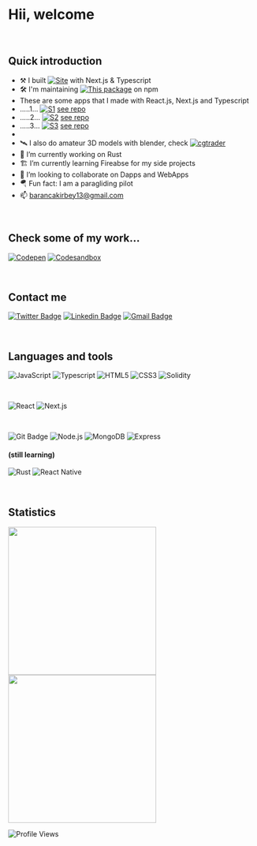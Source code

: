 # Hii, welcome
<br/>

## Quick introduction

- ⚒ I built [![Site](https://img.shields.io/badge/%F0%9F%92%BB-This%20site-brightgreen)](https://piazzadecoration.com/) with Next.js & Typescript
- 🛠 I'm maintaining [![This package](https://img.shields.io/badge/%F0%9F%93%A6-This%20package-red)](https://www.npmjs.com/package/@ifeelblue/color-kit) on npm
- These are some apps that I made with React.js, Next.js and Typescript
- .....1... [![S1](https://img.shields.io/badge/%F0%9F%92%BB-Metamask%20Wallet%20Helper-blue)](https://metamask-wallet-helper.vercel.app/) [see repo](https://github.com/ifeelblue99/crypto-wallet-creator/)
- .....2... [![S2](https://img.shields.io/badge/%F0%9F%92%BB-Crypto%20Wallet-blue)](https://crypto-wallet-creator.vercel.app/) [see repo](https://github.com/ifeelblue99/crypto-wallet-creator/)
- .....3... [![S3](https://img.shields.io/badge/%F0%9F%92%BB-Tile%20Game-blue)](https://algorithmic-tile-game.netlify.app/) [see repo](https://github.com/ifeelblue99/algorithmic-tile-game)
-
- 🛰 I also do amateur 3D models with blender, check [![cgtrader](https://img.shields.io/badge/%F0%9F%A7%BF-CGTrader-blue)](https://www.cgtrader.com/ifeelblue)
- 🔭 I’m currently working on Rust
- 🏗 I’m currently learning Fireabse for my side projects
- 🖖 I’m looking to collaborate on Dapps and WebApps
- 🪂 Fun fact: I am a paragliding pilot
- 📫 barancakirbey13@gmail.com

<br/>

## Check some of my work...

[![Codepen](https://img.shields.io/badge/-codepen-lightgray?style=flat&logo=codepen&logoColor=black)](https://codepen.io/iFeelBlue)
[![Codesandbox](https://img.shields.io/badge/-codesandbox-lightgray?style=flat&logo=codesandbox&logoColor=black)]( https://codesandbox.io/u/ifeelblue99)

<br/>

## Contact me

[![Twitter Badge](http://img.shields.io/badge/-Twitter-blue?style=flat-square&logo=twitter&logoColor=white&link=https://twitter.com/iFeelBlue13)](https://twitter.com/iFeelBlue13) 
[![Linkedin Badge](https://img.shields.io/badge/-Linkedin-blue?style=flat-square&logo=Linkedin&logoColor=white&link=https://www.linkedin.com/in/hemanthkollipara/)](https://linkedin.com/in/barancakirbey)
[![Gmail Badge](https://img.shields.io/badge/-Gmail-red?style=flat-square&logo=Gmail&logoColor=white&link=mailto:defcon.sentinal95@gmail.com)](mailto:barancakirbey13@gmail.com)

<br/>

## Languages and tools

![JavaScript](https://img.shields.io/badge/-Javascript-gold?style=flat&logo=javascript&logoColor=black)
![Typescript](https://img.shields.io/badge/-Typescript-blue?style=flat&logo=typescript&logoColor=white)
![HTML5](https://img.shields.io/badge/-HTML5-orange?style=flat&logo=html5&logoColor=white)
![CSS3](https://img.shields.io/badge/-CSS3-blue?style=flat&logo=css3)
![Solidity](https://img.shields.io/badge/-Solidity-teal?style=flat&logo=solidity)

<br />

![React](https://img.shields.io/badge/-React-blue?style=flat&logo=react&logoColor=white)
![Next.js](https://img.shields.io/badge/-Next.js-black?style=flat&logo=next.js)

<br />

![Git Badge](https://img.shields.io/badge/-Git-orange?style=flat&logo=git&logoColor=white)
![Node.js](https://img.shields.io/badge/-Node.js-darkgreen?style=flat&logo=node.js&logoColor=black)
![MongoDB](https://img.shields.io/badge/-MongoDB-lightgreen?style=flat&logo=mongodb)
![Express](https://img.shields.io/badge/-Express-black?style=flat&logo=express)

#### (still learning)

![Rust](https://img.shields.io/badge/-Rust-gray?style=flat-square&logo=rust)
![React Native](https://img.shields.io/badge/React_Native-gray?style=flat-square&logo=react&logoColor=white)

<br/>

## Statistics
<p align="left">
  <img width="300px" src="https://github-readme-stats.vercel.app/api?username=ifeelblue99&theme=tokyonight" />
  <img width="300px" src="https://github-readme-streak-stats.herokuapp.com/?user=ifeelblue99&theme=tokyonight" />
</p>

![Profile Views](https://komarev.com/ghpvc/?username=ifeelblue99)

[twitter]: https://twitter.com/iFeelBlue13
[linkedin]: https://linkedin.com/in/barancakirbey
[portfolio]: https://github.com/ifeelblue99?tab=repositories
[netlify]: https://app.netlify.com/teams/ifeelblue99/overview
[e-mail]: barancakirbey13@gmail.com
[codepan]: https://codepen.io/iFeelBlue
[Example Website]: https://fahrenheit-example-site.netlify.app/
[codesandbox]: https://codesandbox.io/u/ifeelblue99
